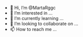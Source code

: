 - 👋 Hi, I’m @MartaRggc
- 👀 I’m interested in ...
- 🌱 I’m currently learning ...
- 💞️ I’m looking to collaborate on ...
- 📫 How to reach me ...

<!---
MartaRggc/MartaRggc is a ✨ special ✨ repository because its `README.md` (this file) appears on your GitHub profile.
You can click the Preview link to take a look at your changes.
--->

